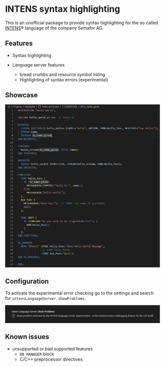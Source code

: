 # INTENS syntax highlighting

This is an unofficial package to provide syntax highlighting for the so called [INTENS](https://www.semafor.ch/en/products/intens/)&reg; language of the company Semafor AG.

## Features

- Syntax highlighting
- Language server features

  - bread crumbs and resource symbol listing
  - Highlighting of syntax errors (experimental)

## Showcase

![Screenshot](./images/screenshot.png)

## Configuration

To activate the experimental error checking go to the settings and search for `intensLanguageServer.showProblems`.

![Screenshot](./images/show_problems.png)

## Known issues

- unsupported or bad supported features
  - `DB_MANAGER` block
  - C/C++ preprocessor directives
